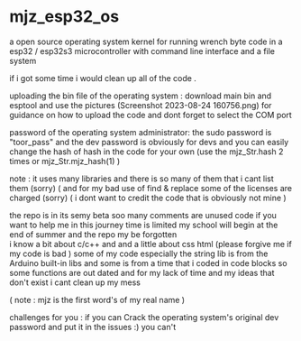 # mjz_esp32_os

 a open source operating system kernel for running wrench  byte code in a esp32 / esp32s3 microcontroller 
 with command line interface and a file system 



if i got some time i would  clean up all of the code .

uploading  the bin file of the operating system :
download main bin and esptool 
and use the pictures (Screenshot 2023-08-24 160756.png) for guidance on how to upload  the  code 
and dont forget to select the COM port 


password of the operating system administrator:
the sudo password  is "toor_pass"
 and the dev password  is obviously for devs and you can easily change the hash of hash in the code for your own  (use the  mjz_Str.hash 2 times or mjz_Str.mjz_hash(1)
 )






note  :
it uses many libraries  and there is so many of them that i cant list them (sorry)
( and for my bad use of find & replace some of the licenses are charged (sorry)
( i dont want to credit the code that is obviously  not mine )

the repo is in its semy beta soo many comments  are unused code 
if you want to help me in this journey  time is limited  my school  will begin at the end of summer  and the repo  my be forgotten  
i know  a  bit about c/c++ and and a little  about css html  (please forgive me if my code is bad )
some of my code especially the string lib is from the Arduino built-in libs and some is from a time that i coded in code blocks  so some functions  are out dated and for my lack of time  and my ideas that don't exist i cant clean up my mess  

( note : mjz is the first word's of my  real name )








challenges for you  : 
if you can Crack  the operating system's original dev password  and put it in the issues  :) you can't 

